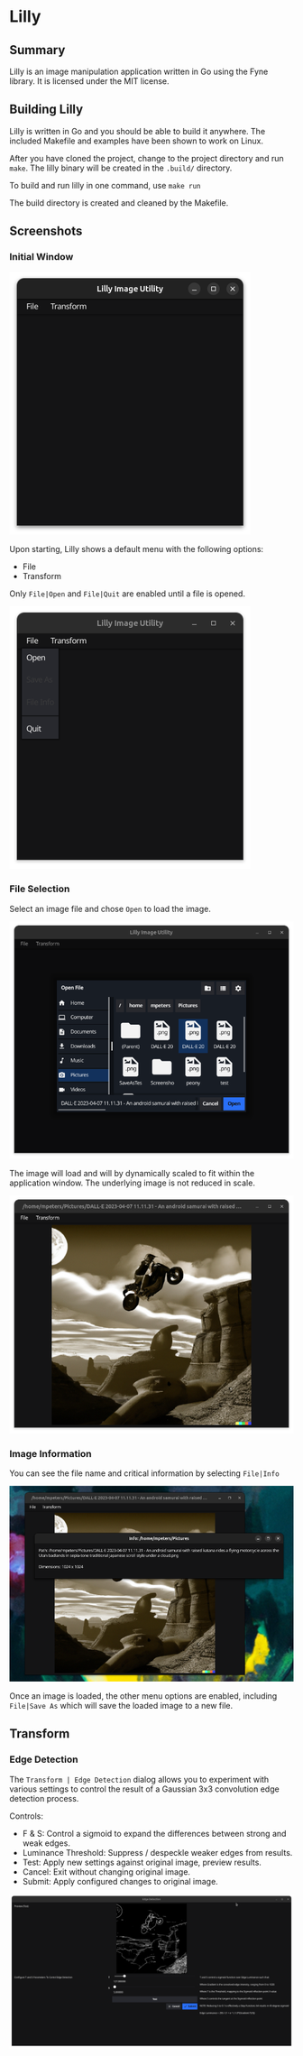 # Lilly #

## Summary ##

Lilly is an image manipulation application written in Go using the Fyne library.  It is licensed under the MIT license.

## Building Lilly ##

Lilly is written in Go and you should be able to build it anywhere.  The included Makefile and examples have been shown to work on Linux.

After you have cloned the project, change to the project directory and run `make`.  The lilly binary will be created in the `.build/` directory.

To build and run lilly in one command, use `make run`

The build directory is created and cleaned by the Makefile.

## Screenshots ##

### Initial Window ###

![initial application window](./images/img1.png)

Upon starting, Lilly shows a default menu with the following options:

* File
* Transform

Only `File|Open` and `File|Quit` are enabled until a file is opened.

![Only Open and Quit are enabled until a file is opened](./images/img2.png)

### File Selection ###

Select an image file and chose `Open` to load the image.

![Image File Selector Dialog](./images/img3.png)

 The image will load and will by dynamically scaled to fit within the application window.  The underlying image is not reduced in scale.

![An image is loaded](./images/img4.png)

### Image Information ###

You can see the file name and critical information by selecting `File|Info`

![Image info](./images/img5.png)

Once an image is loaded, the other menu options are enabled, including `File|Save As` which will save the loaded image to a new file.

## Transform ##

### Edge Detection ###

The `Transform | Edge Detection` dialog allows you to experiment with various settings to control the result of a Gaussian 3x3 convolution edge detection process.

Controls:

* F & S: Control a sigmoid to expand the differences between strong and weak edges.
* Luminance Threshold: Suppress / despeckle weaker edges from results.
* Test: Apply new settings against original image, preview results.
* Cancel: Exit without changing original image.
* Submit: Apply configured changes to original image.

![Edge Detetection Dialog](./images/img6.png)

